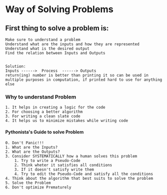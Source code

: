 #  Way of Solving Problems
## First thing to solve a problem is:
    Make sure to understand a problem 
    Understand what are the inputs and how they are represented
    Understand what is the desired output
    Find the relation between Inputs and Outputs
    
    
    Solution:
    Inputs ------>  Process  ------> Outputs
    return(ing) number is better than printing it so can be used in multiple purposes in computation, if printed hard to use for anything else

### Why to understand Problem
    1. It helps in creating a logic for the code
    2. For choosing a better algorithm
    3. For writing a clean slate code
    4. It helps us to minimize mistakes while writing code

#### Pythonista's Guide to solve Problem
    0. Don't Panic!!!
    1. What are the Inputs?
    2. What are the Outputs?
    3. Consider SYSTEMATICALLY how a human solves this problem 
        1. Try to write a Pseudo-Code
        2. Think wheter it satisfies all conditions
        3. If it doesn't satisfy write them 
        4. Try to edit the Pseudo-Code and satisfy all the conditions
    4. Think about the algorithm that best suits to solve the problem
    5. Solve the Problem
    6. Don't optimize Prematurely
    